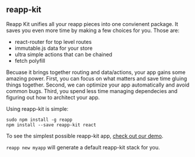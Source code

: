 ## reapp-kit

Reapp Kit unifies all your reapp pieces into one convienent package. It saves you
even more time by making a few choices for you. Those are:

- react-router for top level routes
- immutable.js data for your store
- ultra simple actions that can be chained
- fetch polyfill

Becuase it brings together routing and data/actions, your app gains some amazing power.
First, you can focus on what matters and save time gluing things together. Second, we can
optimize your app automatically and avoid common bugs.
Third, you spend less time managing dependecies and figuring out how to architect your app.

Using reapp-kit is simple:

```
sudo npm install -g reapp
npm install --save reapp-kit react
```

To see the simplest possible reapp-kit app, [check out our demo](https://github.com/reapp/reapp-kit-demo).

`reapp new myapp` will generate a default reapp-kit stack for you.